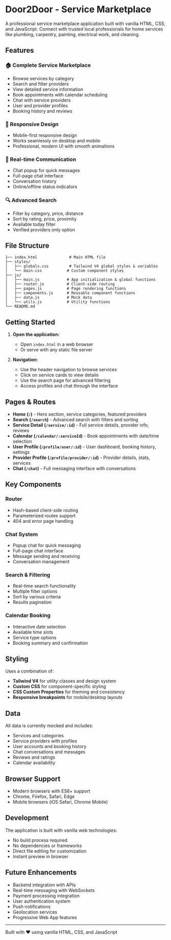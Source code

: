 # Door2Door - Service Marketplace

A professional service marketplace application built with vanilla HTML, CSS, and JavaScript. Connect with trusted local professionals for home services like plumbing, carpentry, painting, electrical work, and cleaning.

## Features

### 🏠 Complete Service Marketplace
- Browse services by category
- Search and filter providers  
- View detailed service information
- Book appointments with calendar scheduling
- Chat with service providers
- User and provider profiles
- Booking history and reviews

### 📱 Responsive Design
- Mobile-first responsive design
- Works seamlessly on desktop and mobile
- Professional, modern UI with smooth animations

### 💬 Real-time Communication
- Chat popup for quick messages
- Full-page chat interface
- Conversation history
- Online/offline status indicators

### 🔍 Advanced Search
- Filter by category, price, distance
- Sort by rating, price, proximity
- Available today filter
- Verified providers only option

## File Structure

```
├── index.html              # Main HTML file
├── styles/
│   ├── globals.css         # Tailwind V4 global styles & variables
│   └── main.css           # Custom component styles
├── js/
│   ├── main.js            # App initialization & global functions
│   ├── router.js          # Client-side routing
│   ├── pages.js           # Page rendering functions
│   ├── components.js      # Reusable component functions
│   ├── data.js            # Mock data
│   └── utils.js           # Utility functions
└── README.md
```

## Getting Started

1. **Open the application:**
   - Open `index.html` in a web browser
   - Or serve with any static file server

2. **Navigation:**
   - Use the header navigation to browse services
   - Click on service cards to view details
   - Use the search page for advanced filtering
   - Access profiles and chat through the interface

## Pages & Routes

- **Home (`/`)** - Hero section, service categories, featured providers
- **Search (`/search`)** - Advanced search with filters and sorting  
- **Service Detail (`/service/:id`)** - Full service details, provider info, reviews
- **Calendar (`/calendar/:serviceId`)** - Book appointments with date/time selection
- **User Profile (`/profile/user/:id`)** - User dashboard, booking history, settings
- **Provider Profile (`/profile/provider/:id`)** - Provider details, stats, services
- **Chat (`/chat`)** - Full messaging interface with conversations

## Key Components

### Router
- Hash-based client-side routing
- Parameterized routes support
- 404 and error page handling

### Chat System
- Popup chat for quick messaging
- Full-page chat interface
- Message sending and receiving
- Conversation management

### Search & Filtering
- Real-time search functionality
- Multiple filter options
- Sort by various criteria
- Results pagination

### Calendar Booking
- Interactive date selection
- Available time slots
- Service type options
- Booking summary and confirmation

## Styling

Uses a combination of:
- **Tailwind V4** for utility classes and design system
- **Custom CSS** for component-specific styling
- **CSS Custom Properties** for theming and consistency
- **Responsive breakpoints** for mobile/desktop layouts

## Data

All data is currently mocked and includes:
- Services and categories
- Service providers with profiles
- User accounts and booking history
- Chat conversations and messages
- Reviews and ratings
- Calendar availability

## Browser Support

- Modern browsers with ES6+ support
- Chrome, Firefox, Safari, Edge
- Mobile browsers (iOS Safari, Chrome Mobile)

## Development

The application is built with vanilla web technologies:
- No build process required
- No dependencies or frameworks
- Direct file editing for customization
- Instant preview in browser

## Future Enhancements

- Backend integration with APIs
- Real-time messaging with WebSockets
- Payment processing integration
- User authentication system
- Push notifications
- Geolocation services
- Progressive Web App features

---

Built with ❤️ using vanilla HTML, CSS, and JavaScript